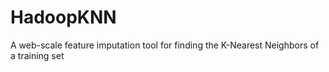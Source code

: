 HadoopKNN
=========

A web-scale feature imputation tool for finding the K-Nearest Neighbors of a training set